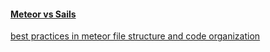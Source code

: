 #### [Meteor vs Sails][meteor-sails]

[best practices in meteor file structure and code organization ][meteor-structure]

[meteor-sails]: http://stackoverflow.com/questions/22202286/sails-js-vs-meteor-what-are-the-advantages-of-both
[meteor-structure]: http://fourkitchens.com/blog/article/structuring-meteor-applications
